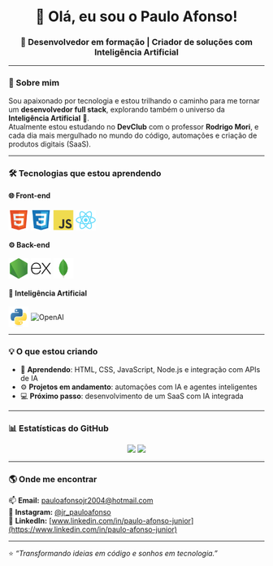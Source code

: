 
<!-- Banner -->
<h1 align="center">👋 Olá, eu sou o Paulo Afonso!</h1>
<h3 align="center">🚀 Desenvolvedor em formação | Criador de soluções com Inteligência Artificial</h3>

---

### 🧠 Sobre mim
Sou apaixonado por tecnologia e estou trilhando o caminho para me tornar um **desenvolvedor full stack**, explorando também o universo da **Inteligência Artificial** 🤖.  
Atualmente estou estudando no **DevClub** com o professor **Rodrigo Mori**, e cada dia mais mergulhado no mundo do código, automações e criação de produtos digitais (SaaS).

---

### 🛠️ Tecnologias que estou aprendendo
#### 🌐 Front-end
<div style="display: inline_block">
  <img align="center" alt="HTML" height="40" width="40" src="https://raw.githubusercontent.com/devicons/devicon/master/icons/html5/html5-original.svg">
  <img align="center" alt="CSS" height="40" width="40" src="https://raw.githubusercontent.com/devicons/devicon/master/icons/css3/css3-original.svg">
  <img align="center" alt="JavaScript" height="40" width="40" src="https://raw.githubusercontent.com/devicons/devicon/master/icons/javascript/javascript-original.svg">
  <img align="center" alt="React" height="40" width="40" src="https://raw.githubusercontent.com/devicons/devicon/master/icons/react/react-original.svg">
</div>

#### ⚙️ Back-end
<div style="display: inline_block">
  <img align="center" alt="NodeJS" height="40" width="40" src="https://raw.githubusercontent.com/devicons/devicon/master/icons/nodejs/nodejs-original.svg">
  <img align="center" alt="Express" height="40" width="40" src="https://raw.githubusercontent.com/devicons/devicon/master/icons/express/express-original.svg">
  <img align="center" alt="MongoDB" height="40" width="40" src="https://raw.githubusercontent.com/devicons/devicon/master/icons/mongodb/mongodb-original.svg">
</div>

#### 🤖 Inteligência Artificial
<div style="display: inline_block">
  <img align="center" alt="Python" height="40" width="40" src="https://raw.githubusercontent.com/devicons/devicon/master/icons/python/python-original.svg">
  <img align="center" alt="OpenAI" height="40" width="40" src="https://seeklogo.com/images/O/open-ai-logo-8B9BFEDC26-seeklogo.com.png">
</div>

---

### 💡 O que estou criando
- 🌱 **Aprendendo**: HTML, CSS, JavaScript, Node.js e integração com APIs de IA  
- ⚙️ **Projetos em andamento**: automações com IA e agentes inteligentes  
- 💻 **Próximo passo**: desenvolvimento de um SaaS com IA integrada  

---

### 📊 Estatísticas do GitHub
<div align="center">
  <img height="160em" src="https://github-readme-stats.vercel.app/api?username=ambriautopecas&show_icons=true&theme=radical"/>
  <img height="160em" src="https://github-readme-stats.vercel.app/api/top-langs/?username=ambriautopecas&layout=compact&theme=radical"/>
</div>

---

### 🌎 Onde me encontrar
📫 **Email:** pauloafonsojr2004@hotmail.com  
📸 **Instagram:** [@jr_pauloafonso](https://instagram.com/jr_pauloafonso)  
💼 **LinkedIn:** [www.linkedin.com/in/paulo-afonso-junior](https://www.linkedin.com/in/paulo-afonso-junior)

---

⭐ *“Transformando ideias em código e sonhos em tecnologia.”*  

